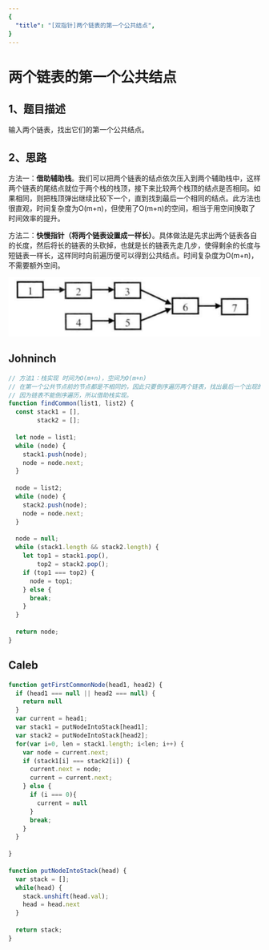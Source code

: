 ```yaml
---
{
  "title": "[双指针]两个链表的第一个公共结点",
}
---
```


# 两个链表的第一个公共结点

## 1、题目描述
输入两个链表，找出它们的第一个公共结点。

## 2、思路
方法一：**借助辅助栈**。我们可以把两个链表的结点依次压入到两个辅助栈中，这样两个链表的尾结点就位于两个栈的栈顶，接下来比较两个栈顶的结点是否相同。如果相同，则把栈顶弹出继续比较下一个，直到找到最后一个相同的结点。此方法也很直观，时间复杂度为O(m+n)，但使用了O(m+n)的空间，相当于用空间换取了时间效率的提升。

方法二：**快慢指针（将两个链表设置成一样长）**。具体做法是先求出两个链表各自的长度，然后将长的链表的头砍掉，也就是长的链表先走几步，使得剩余的长度与短链表一样长，这样同时向前遍历便可以得到公共结点。时间复杂度为O(m+n)，不需要额外空间。

![](./images/find-first-common-node.png)

## Johninch
```js
// 方法1：栈实现 时间为O(m+n)，空间为O(m+n)
// 在第一个公共节点前的节点都是不相同的，因此只要倒序遍历两个链表，找出最后一个出现的相同节点即可。
// 因为链表不能倒序遍历，所以借助栈实现。
function findCommon(list1, list2) {
  const stack1 = [],
        stack2 = [];

  let node = list1;
  while (node) {
    stack1.push(node);
    node = node.next;
  }

  node = list2;
  while (node) {
    stack2.push(node);
    node = node.next;
  }

  node = null;
  while (stack1.length && stack2.length) {
    let top1 = stack1.pop(),
        top2 = stack2.pop();
    if (top1 === top2) {
      node = top1;
    } else {
      break;
    }
  }

  return node;
}
```

## Caleb
``` js
function getFirstCommonNode(head1, head2) {
  if (head1 === null || head2 === null) {
    return null
  }
  var current = head1;
  var stack1 = putNodeIntoStack[head1];
  var stack2 = putNodeIntoStack[head2];
  for(var i=0, len = stack1.length; i<len; i++) {
    var node = current.next;
    if (stack1[i] === stack2[i]) {
      current.next = node;
      current = current.next;
    } else {
      if (i === 0){
        current = null
      }
      break;
    }
  }

}

function putNodeIntoStack(head) {
  var stack = [];
  while(head) {
    stack.unshift(head.val);
    head = head.next
  }

  return stack;
}
```

